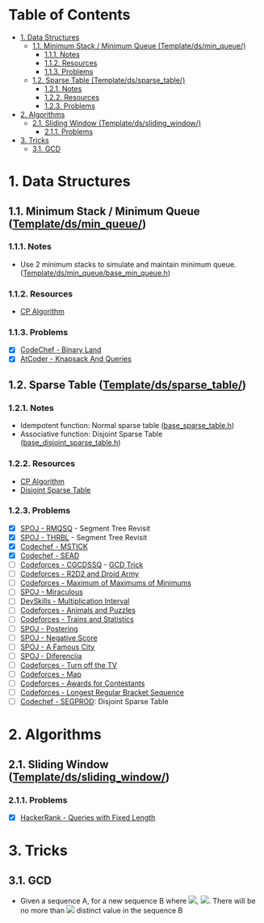 # Table of Contents <!-- omit in toc -->

- [1. Data Structures](#1-data-structures)
  - [1.1. Minimum Stack / Minimum Queue (Template/ds/min_queue/)](#11-minimum-stack--minimum-queue-templatedsmin_queue)
    - [1.1.1. Notes](#111-notes)
    - [1.1.2. Resources](#112-resources)
    - [1.1.3. Problems](#113-problems)
  - [1.2. Sparse Table (Template/ds/sparse_table/)](#12-sparse-table-templatedssparse_table)
    - [1.2.1. Notes](#121-notes)
    - [1.2.2. Resources](#122-resources)
    - [1.2.3. Problems](#123-problems)
- [2. Algorithms](#2-algorithms)
  - [2.1. Sliding Window (Template/ds/sliding_window/)](#21-sliding-window-templatedssliding_window)
    - [2.1.1. Problems](#211-problems)
- [3. Tricks](#3-tricks)
  - [3.1. GCD](#31-gcd)

# 1. Data Structures

## 1.1. Minimum Stack / Minimum Queue ([Template/ds/min_queue/](Template/ds/min_queue))

### 1.1.1. Notes
- Use 2 minimum stacks to simulate and maintain minimum queue. ([Template/ds/min_queue/base_min_queue.h](Template/ds/min_queue/base_min_queue.h))

### 1.1.2. Resources
- [CP Algorithm](https://cp-algorithms.com/data_structures/stack_queue_modification.html)

### 1.1.3. Problems
- [x] [CodeChef - Binary Land](https://www.codechef.com/MAY20A/problems/BINLAND)
- [x] [AtCoder - Knapsack And Queries](https://atcoder.jp/contests/jag2018summer-day2/tasks/jag2018summer_day2_d)

## 1.2. Sparse Table ([Template/ds/sparse_table/](Template/ds/sparse_table))

### 1.2.1. Notes
- Idempotent function: Normal sparse table ([base_sparse_table.h](Template/ds/sparse_table/base_sparse_table.h))
- Associative function: Disjoint Sparse Table ([base_disjoint_sparse_table.h](Template/ds/sparse_table/base_disjoint_sparse_table.h))

### 1.2.2. Resources
- [CP Algorithm](https://cp-algorithms.com/data_structures/sparse-table.html)
- [Disjoint Sparse Table](https://discuss.codechef.com/t/tutorial-disjoint-sparse-table/17404)

### 1.2.3. Problems
- [x] [SPOJ - RMQSQ](https://www.spoj.com/problems/RMQSQ/) - Segment Tree Revisit
- [x] [SPOJ - THRBL](https://www.spoj.com/problems/THRBL/) - Segment Tree Revisit
- [x] [Codechef - MSTICK](https://www.codechef.com/problems/MSTICK)
- [x] [Codechef - SEAD](https://www.codechef.com/problems/SEAD)
- [ ] [Codeforces - CGCDSSQ](http://codeforces.com/contest/475/problem/D) - [GCD Trick](#31-gcd)
- [ ] [Codeforces - R2D2 and Droid Army](http://codeforces.com/problemset/problem/514/D)
- [ ] [Codeforces - Maximum of Maximums of Minimums](http://codeforces.com/problemset/problem/872/B)
- [ ] [SPOJ - Miraculous](https://www.spoj.com/problems/TNVFC1M/)
- [ ] [DevSkills - Multiplication Interval](https://devskill.com/CodingProblems/ViewProblem/19)
- [ ] [Codeforces - Animals and Puzzles](http://codeforces.com/contest/713/problem/D)
- [ ] [Codeforces - Trains and Statistics](http://codeforces.com/contest/675/problem/E)
- [ ] [SPOJ - Postering](https://www.spoj.com/problems/POSTERIN/)
- [ ] [SPOJ - Negative Score](https://www.spoj.com/problems/RPLN/)
- [ ] [SPOJ - A Famous City](https://www.spoj.com/problems/CITY2/)
- [ ] [SPOJ - Diferencija](https://www.spoj.com/problems/DIFERENC/)
- [ ] [Codeforces - Turn off the TV](http://codeforces.com/contest/863/problem/E)
- [ ] [Codeforces - Map](http://codeforces.com/contest/15/problem/D)
- [ ] [Codeforces - Awards for Contestants](http://codeforces.com/contest/873/problem/E)
- [ ] [Codeforces - Longest Regular Bracket Sequence](http://codeforces.com/contest/5/problem/C)
- [ ] [Codechef - SEGPROD](https://www.codechef.com/problems/SEGPROD): Disjoint Sparse Table

# 2. Algorithms

## 2.1. Sliding Window ([Template/ds/sliding_window/](Template/ds/sliding_window/))

### 2.1.1. Problems
- [x] [HackerRank - Queries with Fixed Length](https://www.hackerrank.com/challenges/queries-with-fixed-length/problem)

# 3. Tricks

## 3.1. GCD

- Given a sequence A, for a new sequence B where <img src="https://latex.codecogs.com/gif.latex?b_0 = a_0"/>, <img src="https://latex.codecogs.com/gif.latex?b_i = gcd(b_{i-1}, a_i)" />. There will be no more than <img src="https://latex.codecogs.com/gif.latex?1+log_2a_0" /> distinct value in the sequence B

